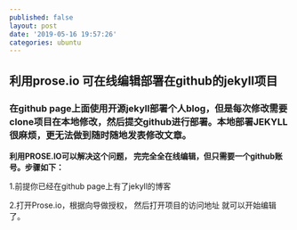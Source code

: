```yaml
---
published: false
layout: post
date: '2019-05-16 19:57:26'
categories: ubuntu
---
```

## 利用prose.io 可在线编辑部署在github的jekyll项目

### 在github page上面使用开源jekyll部署个人blog，但是每次修改需要clone项目在本地修改，然后提交github进行部署。本地部署JEKYLL很麻烦，更无法做到随时随地发表修改文章。

**利用PROSE.IO可以解决这个问题， 完完全全在线编辑，但只需要一个github账号。步骤如下：**

1.前提你已经在github page上有了jekyll的博客

2.打开Prose.io，根据向导做授权， 然后打开项目的访问地址 就可以开始编辑了。

